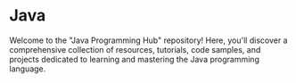# Java
Welcome to the "Java Programming Hub" repository! Here, you'll discover a comprehensive collection of resources, tutorials, code samples, and projects dedicated to learning and mastering the Java programming language.

